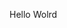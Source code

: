 Hello Wolrd





































































































































































































































































































































































































































































































































































































































































































































































































































































































































































































































































































































































































































































































































































































































































































































































































































































































































































































































































































































































































































































































































































































































































































































































































































































































































































































































































































































































































































































































































































































































































































































































































































































































































































































































































































































































































































































































